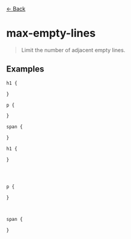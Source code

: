 [&#x2190; Back](./)
# max-empty-lines

> Limit the number of adjacent empty lines.


## Examples

<code-highlight>
 
<div slot="correct">

```css
h1 {

}

p {

}

span {

}
```

</div>

 
<div slot="incorrect">

```css
h1 {

}




p {

}



span {
    
}
```

</div>

 
</code-highlight>
